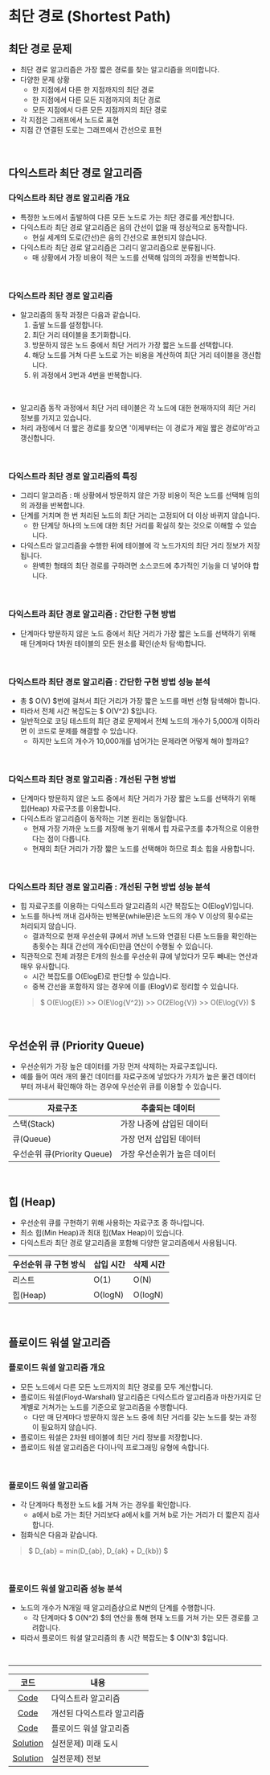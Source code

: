 # 최단 경로 (Shortest Path)

## 최단 경로 문제

- 최단 경로 알고리즘은 가장 짧은 경로를 찾는 알고리즘을 의미합니다.
- 다양한 문제 상황
  - 한 지점에서 다른 한 지점까지의 최단 경로
  - 한 지점에서 다른 모든 지점까지의 최단 경로
  - 모든 지점에서 다른 모든 지점까지의 최단 경로
- 각 지점은 그래프에서 노드로 표현
- 지점 간 연결된 도로는 그래프에서 간선으로 표현

<br>

## 다익스트라 최단 경로 알고리즘

### 다익스트라 최단 경로 알고리즘 개요

- 특정한 노드에서 출발하여 다른 모든 노드로 가는 최단 경로를 계산합니다.
- 다익스트라 최단 경로 알고리즘은 음의 간선이 없을 때 정상적으로 동작합니다.
  - 현실 세계의 도로(간선)은 음의 간선으로 표현되지 않습니다.
- 다익스트라 최단 경로 알고리즘은 그리디 알고리즘으로 분류됩니다.
  - 매 상황에서 가장 비용이 적은 노드를 선택해 임의의 과정을 반복합니다.

<br>

### 다익스트라 최단 경로 알고리즘

- 알고리즘의 동작 과정은 다음과 같습니다.
  1. 출발 노드를 설정합니다.
  2. 최단 거리 테이블을 초기화합니다.
  3. 방문하지 않은 노드 중에서 최단 거리가 가장 짧은 노드를 선택합니다.
  4. 해당 노드를 거쳐 다른 노드로 가는 비용을 계산하여 최단 거리 테이블을 갱신합니다.
  5. 위 과정에서 3번과 4번을 반복합니다.

<br>

- 알고리즘 동작 과정에서 최단 거리 테이블은 각 노드에 대한 현재까지의 최단 거리 정보를 가지고 있습니다.
- 처리 과정에서 더 짧은 경로를 찾으면 '이제부터는 이 경로가 제일 짧은 경로야'라고 갱신합니다.

<br>

### 다익스트라 최단 경로 알고리즘의 특징

- 그리디 알고리즘 : 매 상황에서 방문하지 않은 가장 비용이 적은 노드를 선택해 임의의 과정을 반복합니다.
- 단계를 거치며 한 번 처리된 노드의 최단 거리는 고정되어 더 이상 바뀌지 않습니다.
  - 한 단계당 하나의 노드에 대한 최단 거리를 확실히 찾는 것으로 이해할 수 있습니다.
- 다익스트라 알고리즘을 수행한 뒤에 테이블에 각 노드가지의 최단 거리 정보가 저장됩니다.
  - 완벽한 형태의 최단 경로를 구하려면 소스코드에 추가적인 기능을 더 넣어야 합니다.

<br>

### 다익스트라 최단 경로 알고리즘 : 간단한 구현 방법

- 단계마다 방문하지 않은 노드 중에서 최단 거리가 가장 짧은 노드를 선택하기 위해 매 단계마다 1차원 테이블의 모든 원소를 확인(순차 탐색)합니다.

<br>

### 다익스트라 최단 경로 알고리즘 : 간단한 구현 방법 성능 분석

- 총 $ O(V) $번에 걸쳐서 최단 거리가 가장 짧은 노드를 매번 선형 탐색해야 합니다.
- 따라서 전체 시간 복잡도는 $ O(V^2) $입니다.
- 일반적으로 코딩 테스트의 최단 경로 문제에서 전체 노드의 개수가 5,000개 이하라면 이 코드로 문제를 해결할 수 있습니다.
  - 하지만 노드의 개수가 10,000개를 넘어가는 문제라면 어떻게 해야 할까요?

<br>

### 다익스트라 최단 경로 알고리즘 : 개선된 구현 방법

- 단계마다 방문하지 않은 노드 중에서 최단 거리가 가장 짧은 노드를 선택하기 위해 힙(Heap) 자료구조를 이용합니다.
- 다익스트라 알고리즘이 동작하는 기본 원리는 동일합니다.
  - 현재 가장 가까운 노드를 저장해 놓기 위해서 힙 자료구조를 추가적으로 이용한다는 점이 다릅니다.
  - 현재의 최단 거리가 가장 짧은 노드를 선택해야 하므로 최소 힙을 사용합니다.

<br>

### 다익스트라 최단 경로 알고리즘 : 개선된 구현 방법 성능 분석

- 힙 자료구조를 이용하는 다익스트라 알고리즘의 시간 복잡도는 O(ElogV)입니다.
- 노드를 하나씩 꺼내 검사하는 반복문(while문)은 노드의 개수 V 이상의 횟수로는 처리되지 않습니다.
  - 결과적으로 현재 우선순위 큐에서 꺼낸 노드와 연결된 다른 노드들을 확인하는 총횟수는 최대 간선의 개수(E)만큼 연산이 수행될 수 있습니다.
- 직관적으로 전체 과정은 E개의 원소를 우선순위 큐에 넣었다가 모두 빼내는 연산과 매우 유사합니다.
  - 시간 복잡도를 O(ElogE)로 판단할 수 있습니다.
  - 중복 간선을 포함하지 않는 경우에 이를 (ElogV)로 정리할 수 있습니다.
  > $ O(E\log{E}) >> O(E\log{V^2}) >> O(2Elog{V}) >> O(E\log{V}) $

<br>

## 우선순위 큐 (Priority Queue)

- 우선순위가 가장 높은 데이터를 가장 먼저 삭제하는 자료구조입니다.
- 예를 들어 여러 개의 물건 데이터를 자료구조에 넣었다가 가치가 높은 물건 데이터부터 꺼내서 확인해야 하는 경우에 우선순위 큐를 이용할 수 있습니다.

|자료구조|추출되는 데이터|
|---|---|
|스택(Stack)|가장 나중에 삽입된 데이터|
|큐(Queue)|가장 먼저 삽입된 데이터|
|우선순위 큐(Priority Queue)|가장 우선순위가 높은 데이터|

<br>

## 힙 (Heap)

- 우선순위 큐를 구현하기 위해 사용하는 자료구조 중 하나입니다.
- 최소 힙(Min Heap)과 최대 힙(Max Heap)이 있습니다.
- 다익스트라 최단 경로 알고리즘을 포함해 다양한 알고리즘에서 사용됩니다.

|우선순위 큐 구현 방식|삽입 시간|삭제 시간|
|---|---|---|
|리스트|O(1)|O(N)|
|힙(Heap)|O(logN)|O(logN)|

<br>

## 플로이드 워셜 알고리즘

### 플로이드 워셜 알고리즘 개요

- 모든 노드에서 다른 모든 노드까지의 최단 경로를 모두 계산합니다.
- 플로이드 워셜(Floyd-Warshall) 알고리즘은 다익스트라 알고리즘과 마찬가지로 단계별로 거쳐가는 노드를 기준으로 알고리즘을 수행합니다.
  - 다만 매 단계마다 방문하지 않은 노드 중에 최단 거리를 갖는 노드를 찾는 과정이 필요하지 않습니다.
- 플로이드 워셜은 2차원 테이블에 최단 거리 정보를 저장합니다.
- 플로이드 워셜 알고리즘은 다이나믹 프로그래밍 유형에 속합니다.

<br>

### 플로이드 워셜 알고리즘

- 각 단계마다 특정한 노드 k를 거쳐 가는 경우를 확인합니다.
  - a에서 b로 가는 최단 거리보다 a에서 k를 거쳐 b로 가는 거리가 더 짧은지 검사합니다.
- 점화식은 다음과 같습니다.
> $ D_{ab} = min(D_{ab}, D_{ak} + D_{kb}) $

<br>

### 플로이드 워셜 알고리즘 성능 분석

- 노드의 개수가 N개일 때 알고리즘상으로 N번의 단계를 수행합니다.
  - 각 단계마다 $ O(N^2) $의 연산을 통해 현재 노드를 거쳐 가는 모든 경로를 고려합니다.
- 따라서 플로이드 워셜 알고리즘의 총 시간 복잡도는 $ O(N^3) $입니다.

<br>

---

|코드|내용|
|:---:|---|
|[Code](9-1-1.py)|다익스트라 알고리즘|
|[Code](9-1-2.py)|개선된 다익스트라 알고리즘|
|[Code](9-1-3.py)|플로이드 워셜 알고리즘|
|[Solution](9-2-Sol.py)|실전문제) 미래 도시|
|[Solution](9-3-Sol.py)|실전문제) 전보|